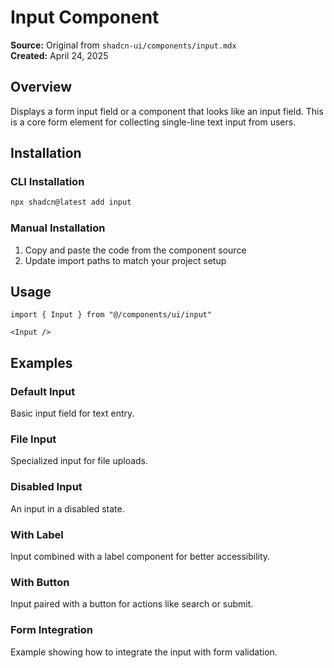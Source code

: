 # Input Component

**Source:** Original from `shadcn-ui/components/input.mdx`  
**Created:** April 24, 2025  

## Overview
Displays a form input field or a component that looks like an input field. This is a core form element for collecting single-line text input from users.

## Installation

### CLI Installation
```bash
npx shadcn@latest add input
```

### Manual Installation
1. Copy and paste the code from the component source
2. Update import paths to match your project setup

## Usage

```tsx
import { Input } from "@/components/ui/input"
```

```tsx
<Input />
```

## Examples

### Default Input
Basic input field for text entry.

### File Input
Specialized input for file uploads.

### Disabled Input
An input in a disabled state.

### With Label
Input combined with a label component for better accessibility.

### With Button
Input paired with a button for actions like search or submit.

### Form Integration
Example showing how to integrate the input with form validation.